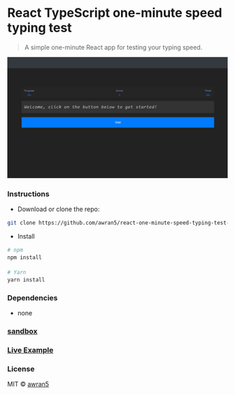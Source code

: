 # React TypeScript one-minute speed typing test

> A simple one-minute React app for testing your typing speed.

<p align="center">
  <img src="./screenshot.gif" alt="screenshot" />
</p>

### Instructions

- Download or clone the repo:

```bash
git clone https://github.com/awran5/react-one-minute-speed-typing-test-ts.git
```

- Install

```bash
# npm
npm install

# Yarn
yarn install
```

### Dependencies

- none

### [sandbox](https://codesandbox.io/s/react-one-minute-speed-typing-test-ts-q82ux)

### [Live Example](https://react-one-minute-speed-typing-test-ts.vercel.app)

### License

MIT © [awran5](https://github.com/awran5/)

